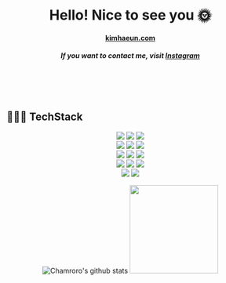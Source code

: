 <h1 align="center"> Hello! Nice to see you 🌞 </h1>
<h4  align="center"><a href="https://www.kimhaeun.com">kimhaeun.com</a></h4>
<h5 align="center"> If you want to contact me, visit <a href="https://www.instagram.com/haeunkim.on/">Instagram </a></h5>


<br>
<!-- <h2> 🔥 My Positions </h2>
<h5> I belong here now! </h5>
<table>
  <tbody>
    <tr>
      <td>
          <h3> Soda Developer team leader 0th (2021.06~)</h3>
          <h6><a href="https://www.notion.so/SODA-dca6be8fff894261bb8880318303e3a7" title="소다 소개 페이지">📍 소다 소개 페이지 보러가기</a></h6>
          <img align="center" src="3.jpg" width="500px" alt-text="소다 0기 사진">
      </td>
      <td>
          <h3> Walab team Member (2021.04~)</h3>
          <h6><a href="https://csee.handong.edu/2021/02/slab-%EC%86%8C%EA%B0%9C-%EA%B9%80%EA%B4%91-%EC%9E%A5%EC%86%8C%EC%97%B0-%EA%B5%90%EC%88%98%EB%8B%98-%EB%9E%A9%EC%8B%A4-wa-lab/" title="랩실 소개 article">📍 와랩 소개 아티클 보러가기</a></h6>
          <img align="center" src="2.jpeg" width="500px" alt-text="와랩 팀 사진">
      </td>
    </tr>
  </tbody>
</table>
 -->

<br />
<br>
<h2> 👩🏻‍💻 TechStack </h2>

<div align=center> 
<img src="https://img.shields.io/badge/Swift-F05138?style=flat-square&logo=Swift&logoColor=white"/>
<img src="https://img.shields.io/badge/react-61DAFB?style=for-the-badge&logo=react&logoColor=black"> 
<img src="https://img.shields.io/badge/next.js-000000?style=for-the-badge&logo=nextdotjs&logoColor=white"> 
<br>
<img src="https://img.shields.io/badge/flutter-02569B?style=for-the-badge&logo=flutter&logoColor=white">
<img src="https://img.shields.io/badge/spring-6DB33F?style=for-the-badge&logo=spring&logoColor=white">
<img src="https://img.shields.io/badge/html5-E34F26?style=for-the-badge&logo=html5&logoColor=white"> 
  <br>
<img src="https://img.shields.io/badge/css-1572B6?style=for-the-badge&logo=css3&logoColor=white"> 
<img src="https://img.shields.io/badge/javascript-F7DF1E?style=for-the-badge&logo=javascript&logoColor=black"> 
<img src="https://img.shields.io/badge/jquery-0769AD?style=for-the-badge&logo=jquery&logoColor=white">
  <br>
<img src="https://img.shields.io/badge/python-3776AB?style=for-the-badge&logo=python&logoColor=white"> 
<img src="https://img.shields.io/badge/java-007396?style=for-the-badge&logo=java&logoColor=white">
<img src="https://img.shields.io/badge/firebase-FFCA28?style=for-the-badge&logo=firebase&logoColor=white">
  <br>
<img src="https://img.shields.io/badge/github-181717?style=for-the-badge&logo=github&logoColor=white">
<img src="https://img.shields.io/badge/git-F05032?style=for-the-badge&logo=git&logoColor=white">
<br/>

![Chamroro's github stats](https://github-readme-stats.vercel.app/api?username=chamroro&show_icons=true&hide_border=true)
<img aglin="center" height="180em" src="https://github-readme-stats.vercel.app/api/top-langs/?username=chamroro&layout=compact&langs_count=8"/>
  <br>
  

